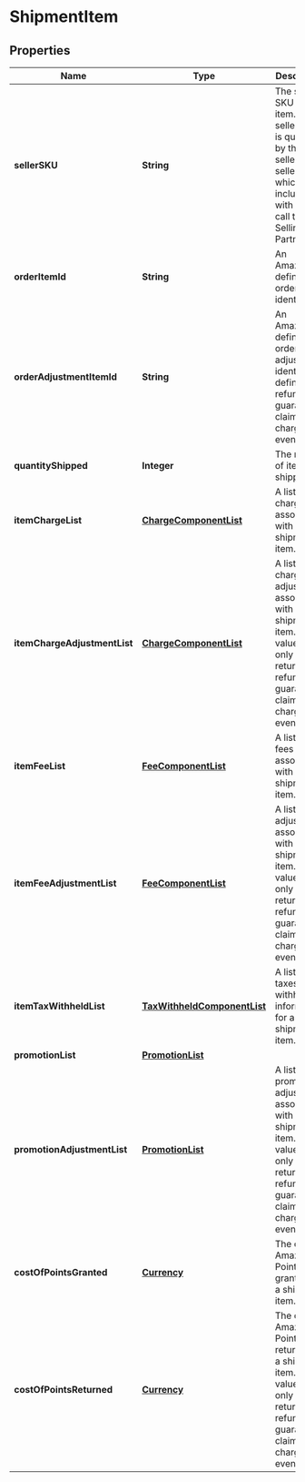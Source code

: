 
# ShipmentItem

## Properties
Name | Type | Description | Notes
------------ | ------------- | ------------- | -------------
**sellerSKU** | **String** | The seller SKU of the item. The seller SKU is qualified by the seller&#39;s seller ID, which is included with every call to the Selling Partner API. |  [optional]
**orderItemId** | **String** | An Amazon-defined order item identifier. |  [optional]
**orderAdjustmentItemId** | **String** | An Amazon-defined order adjustment identifier defined for refunds, guarantee claims, and chargeback events. |  [optional]
**quantityShipped** | **Integer** | The number of items shipped. |  [optional]
**itemChargeList** | [**ChargeComponentList**](ChargeComponentList.md) | A list of charges associated with the shipment item. |  [optional]
**itemChargeAdjustmentList** | [**ChargeComponentList**](ChargeComponentList.md) | A list of charge adjustments associated with the shipment item. This value is only returned for refunds, guarantee claims, and chargeback events. |  [optional]
**itemFeeList** | [**FeeComponentList**](FeeComponentList.md) | A list of fees associated with the shipment item. |  [optional]
**itemFeeAdjustmentList** | [**FeeComponentList**](FeeComponentList.md) | A list of fee adjustments associated with the shipment item. This value is only returned for refunds, guarantee claims, and chargeback events. |  [optional]
**itemTaxWithheldList** | [**TaxWithheldComponentList**](TaxWithheldComponentList.md) | A list of taxes withheld information for a shipment item. |  [optional]
**promotionList** | [**PromotionList**](PromotionList.md) |  |  [optional]
**promotionAdjustmentList** | [**PromotionList**](PromotionList.md) | A list of promotion adjustments associated with the shipment item. This value is only returned for refunds, guarantee claims, and chargeback events. |  [optional]
**costOfPointsGranted** | [**Currency**](Currency.md) | The cost of Amazon Points granted for a shipment item. |  [optional]
**costOfPointsReturned** | [**Currency**](Currency.md) | The cost of Amazon Points returned for a shipment item. This value is only returned for refunds, guarantee claims, and chargeback events. |  [optional]



